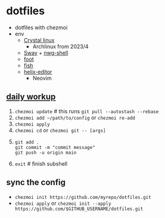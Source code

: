 # dotfiles

- dotfiles with chezmoi
- env
  - [Crystal linux](https://getcryst.al/site)
    - Archlinux from 2023/4
  - [Sway](https://swaywm.org/) +
    [nwg-shell](https://nwg-piotr.github.io/nwg-shell/)
  - [foot](https://codeberg.org/dnkl/foot)
  - [fish](https://fishshell.com/)
  - [helix-editor](https://helix-editor.com/)
    - Neovim

## [daily workup](https://www.chezmoi.io/user-guide/daily-operations/)

1. `chezmoi update` # this runs `git pull --autostash --rebase`
2. `chezmoi add ~/path/to/config` or `chezmoi re-add`
3. `chezmoi apply`
4. `chezmoi cd` or `chezmoi git -- [args]`
5. ```fish
   git add .  
   git commit -m "commit message"
   git push -u origin main
   ```
6. `exit` # finish subshell

## sync the config

- `chezmoi init https://github.com/myrepo/dotfiles.git`
- `chezmoi apply` or
  `chezmoi init --apply https://github.com/$GITHUB_USERNAME/dotfiles.git`
